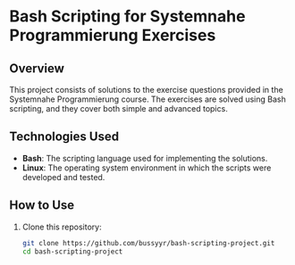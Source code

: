 # Bash Scripting for Systemnahe Programmierung Exercises

## Overview

This project consists of solutions to the exercise questions provided in the Systemnahe Programmierung course. The exercises are solved using Bash scripting, and they cover both simple and advanced topics. 

## Technologies Used

- **Bash**: The scripting language used for implementing the solutions.
- **Linux**: The operating system environment in which the scripts were developed and tested.

## How to Use

1. Clone this repository:
   ```bash
   git clone https://github.com/bussyyr/bash-scripting-project.git
   cd bash-scripting-project
